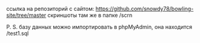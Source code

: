 ссылка на репозиторий с сайтом: https://github.com/snowdy78/bowling-site/tree/master
скриншоты там же в папке /scrn

P. S. базу данных можно импортировать в phpMyAdmin, она находится /test1.sql 

